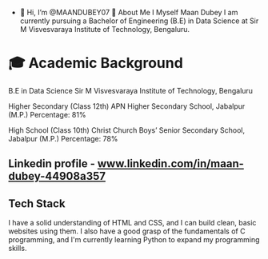 - 👋 Hi, I’m @MAANDUBEY07
👋 About Me
I Myself Maan Dubey
I am currently pursuing a Bachelor of Engineering (B.E) in Data Science at Sir M Visvesvaraya Institute of Technology, Bengaluru.

 # 🎓 Academic Background
B.E in Data Science
Sir M Visvesvaraya Institute of Technology, Bengaluru

 
Higher Secondary (Class 12th)
APN Higher Secondary School, Jabalpur (M.P.)
Percentage: 81%

High School (Class 10th)
Christ Church Boys’ Senior Secondary School, Jabalpur (M.P.)
Percentage: 78%

## Linkedin profile - www.linkedin.com/in/maan-dubey-44908a357

## Tech Stack
I have a solid understanding of HTML and CSS, and I can build clean, basic websites using them. I also have a good grasp of the fundamentals of C programming, and I'm currently learning Python to expand my programming skills.
